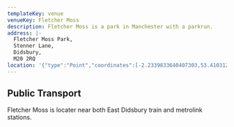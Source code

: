 ```yaml
---
templateKey: venue
venueKey: Fletcher Moss
description: Fletcher Moss is a park in Manchester with a parkrun.
address: |-
  Fletcher Moss Park, 
  Stenner Lane, 
  Didsbury, 
  M20 2RQ
location: '{"type":"Point","coordinates":[-2.2339833640407303,53.410312148599765]}'
---
```

## Public Transport

Fletcher Moss is locater near both East Didsbury train and metrolink stations.
